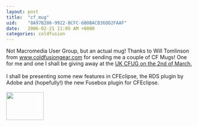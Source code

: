```yaml
---
layout: post
title:  "cf_mug"
uid:	"8A97B286-9922-BCFC-6B0BACB36DD2FAAF"
date:   2006-02-21 11:05 AM +0000
categories: coldfusion
---
```

Not Macromedia User Group, but an actual mug! Thanks to Will Tomlinson from <a href="http://www.coldfusiongear.com">www.coldfusiongear.com</a> for sending me a couple of CF Mugs! One for me and one I shall be giving away at the <a href="http://www.ukcfug.org/index.cfm?objectid=4F39C57C-F1FF-921E-1E8846DB6D44FE3E">UK CFUG on the 2nd of March.</a><br /><br />I shall be presenting some new features in CFEclipse, the RDS plugin by Adobe and (hopefully!) the new Fusebox plugin for CFEclipse. <br /><br /><a href="/UserFiles/Image/cfmug.jpg"><img width="100" height="75" border="0" src="/UserFiles/Image/cfmug_thumb.jpg" alt="" /></a>
